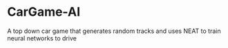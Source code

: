 # CarGame-AI
A top down car game that generates random tracks and uses NEAT to train neural networks to drive
